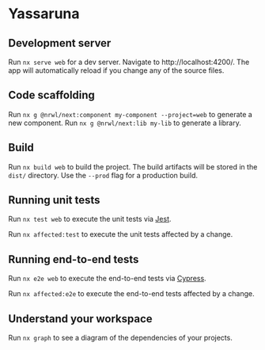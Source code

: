 

# Yassaruna


## Development server

Run `nx serve web` for a dev server. Navigate to http://localhost:4200/. The app will automatically reload if you change any of the source files.

## Code scaffolding

Run `nx g @nrwl/next:component my-component --project=web` to generate a new component.
Run `nx g @nrwl/next:lib my-lib` to generate a library.

## Build

Run `nx build web` to build the project. The build artifacts will be stored in the `dist/` directory. Use the `--prod` flag for a production build.

## Running unit tests

Run `nx test web` to execute the unit tests via [Jest](https://jestjs.io).

Run `nx affected:test` to execute the unit tests affected by a change.

## Running end-to-end tests

Run `nx e2e web` to execute the end-to-end tests via [Cypress](https://www.cypress.io).

Run `nx affected:e2e` to execute the end-to-end tests affected by a change.

## Understand your workspace

Run `nx graph` to see a diagram of the dependencies of your projects.
